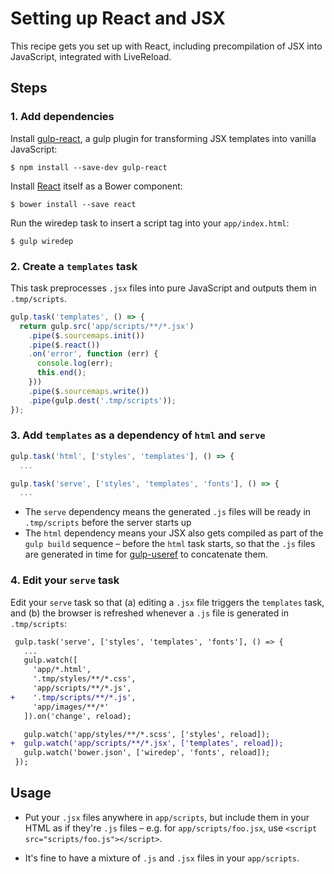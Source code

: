 # Setting up React and JSX

This recipe gets you set up with React, including precompilation of JSX into JavaScript, integrated with LiveReload.

## Steps

### 1. Add dependencies

Install [gulp-react](https://github.com/sindresorhus/gulp-react), a gulp plugin for transforming JSX templates into vanilla JavaScript:

```
$ npm install --save-dev gulp-react
```

Install [React](https://github.com/facebook/react) itself as a Bower component:

```
$ bower install --save react
```

Run the wiredep task to insert a script tag into your `app/index.html`:

```
$ gulp wiredep
```

### 2. Create a `templates` task

This task preprocesses `.jsx` files into pure JavaScript and outputs them in `.tmp/scripts`.

```js
gulp.task('templates', () => {
  return gulp.src('app/scripts/**/*.jsx')
    .pipe($.sourcemaps.init())
    .pipe($.react())
    .on('error', function (err) {
      console.log(err);
      this.end();
    }))
    .pipe($.sourcemaps.write())
    .pipe(gulp.dest('.tmp/scripts'));
});
```

### 3. Add `templates` as a dependency of `html` and `serve`

```js
gulp.task('html', ['styles', 'templates'], () => {
  ...
```

```js
gulp.task('serve', ['styles', 'templates', 'fonts'], () => {
  ...
```

* The `serve` dependency means the generated `.js` files will be ready in `.tmp/scripts` before the server starts up
* The `html` dependency means your JSX also gets compiled as part of the `gulp build` sequence – before the `html` task starts, so that the `.js` files are generated in time for [gulp-useref](https://github.com/jonkemp/gulp-useref) to concatenate them.

### 4. Edit your `serve` task

Edit your `serve` task so that (a) editing a `.jsx` file triggers the `templates` task, and (b) the browser is refreshed whenever a `.js` file is generated in `.tmp/scripts`:

```diff
 gulp.task('serve', ['styles', 'templates', 'fonts'], () => {
   ...
   gulp.watch([
     'app/*.html',
     '.tmp/styles/**/*.css',
     'app/scripts/**/*.js',
+    '.tmp/scripts/**/*.js',
     'app/images/**/*'
   ]).on('change', reload);

   gulp.watch('app/styles/**/*.scss', ['styles', reload]);
+  gulp.watch('app/scripts/**/*.jsx', ['templates', reload]);
   gulp.watch('bower.json', ['wiredep', 'fonts', reload]);
 });
```


## Usage

- Put your `.jsx` files anywhere in `app/scripts`, but include them in your HTML as if they're `.js` files – e.g. for `app/scripts/foo.jsx`, use `<script src="scripts/foo.js"></script>`.

- It's fine to have a mixture of `.js` and `.jsx` files in your `app/scripts`.
